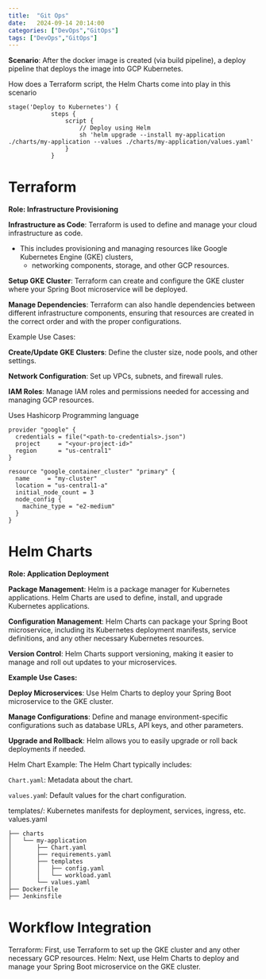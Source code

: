 ```yaml
---
title:  "Git Ops"
date:   2024-09-14 20:14:00
categories: ["DevOps","GitOps"] 
tags: ["DevOps","GitOps"]
---
```


**Scenario**: After the docker image is created (via build pipeline), a deploy
pipeline that deploys the image into GCP Kubernetes.

How does a Terraform script, the Helm Charts come into play in this scenario

```jenkins
stage('Deploy to Kubernetes') {
            steps {
                script {
                    // Deploy using Helm
                    sh 'helm upgrade --install my-application ./charts/my-application --values ./charts/my-application/values.yaml'
                }
            }
```

# Terraform

**Role: Infrastructure Provisioning**

**Infrastructure as Code**: Terraform is used to define and manage your cloud
infrastructure as code.

- This includes provisioning and managing resources like Google Kubernetes
  Engine (GKE) clusters,
    - networking components, storage, and other GCP resources.

**Setup GKE Cluster**: Terraform can create and configure the GKE cluster where
your Spring Boot microservice will be deployed.

**Manage Dependencies**: Terraform can also handle dependencies between
different infrastructure components,
ensuring that resources are created in the correct order and with the proper
configurations.

Example Use Cases:

**Create/Update GKE Clusters**: Define the cluster size, node pools, and other
settings.

**Network Configuration**: Set up VPCs, subnets, and firewall rules.

**IAM Roles**: Manage IAM roles and permissions needed for accessing and
managing GCP resources.

Uses Hashicorp Programming language

```hcl
provider "google" {
  credentials = file("<path-to-credentials>.json")
  project     = "<your-project-id>"
  region      = "us-central1"
}

resource "google_container_cluster" "primary" {
  name     = "my-cluster"
  location = "us-central1-a"
  initial_node_count = 3
  node_config {
    machine_type = "e2-medium"
  }
}
```

# Helm Charts

**Role: Application Deployment**

**Package Management**: Helm is a package manager for Kubernetes applications.
Helm Charts are used to define, install, and upgrade Kubernetes applications.

**Configuration Management**: Helm Charts can package your Spring Boot
microservice,
including its Kubernetes deployment manifests, service definitions, and any
other necessary Kubernetes resources.

**Version Control**: Helm Charts support versioning, making it easier to manage
and roll out updates to your microservices.

**Example Use Cases:**

**Deploy Microservices**: Use Helm Charts to deploy your Spring Boot
microservice to the GKE cluster.

**Manage Configurations**: Define and manage environment-specific configurations
such as database URLs, API keys, and other parameters.

**Upgrade and Rollback**: Helm allows you to easily upgrade or roll back
deployments if needed.

Helm Chart Example: The Helm Chart typically includes:

`Chart.yaml`: Metadata about the chart.

`values.yam`l: Default values for the chart configuration.

templates/: Kubernetes manifests for deployment, services, ingress, etc.
values.yaml

```shell
├── charts
│   └── my-application
│       ├── Chart.yaml
│       ├── requirements.yaml
│       ├── templates
│       │   ├── config.yaml
│       │   └── workload.yaml
│       └── values.yaml
├── Dockerfile
├── Jenkinsfile

```

# Workflow Integration

Terraform: First, use Terraform to set up the GKE cluster and any other
necessary GCP resources.
Helm: Next, use Helm Charts to deploy and manage your Spring Boot microservice
on the GKE cluster.



